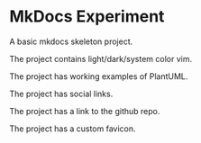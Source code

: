 # MkDocs Experiment

A basic mkdocs skeleton project.

The project contains light/dark/system color vim.

The project has working examples of PlantUML.

The project has social links.

The project has a link to the github repo.

The project has a custom favicon.
